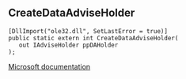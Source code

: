 ## CreateDataAdviseHolder

```
[DllImport("ole32.dll", SetLastError = true)]
public static extern int CreateDataAdviseHolder(
   out IAdviseHolder ppDAHolder
);
```

[Microsoft documentation](TODO)
